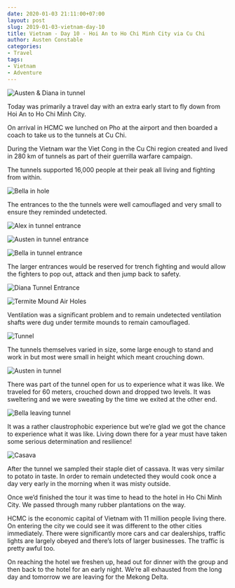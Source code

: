```yaml
---
date: 2020-01-03 21:11:00+07:00
layout: post
slug: 2019-01-03-vietnam-day-10
title: Vietnam - Day 10 - Hoi An to Ho Chi Minh City via Cu Chi
author: Austen Constable
categories:
- Travel
tags:
- Vietnam
- Adventure
---
```


![Austen & Diana in tunnel](../images/2020/01/2020-01-03-IMG_6061.jpeg)

Today was primarily a travel day with an extra early start to fly down from Hoi An to Ho Chi Minh City. 

On arrival in HCMC we lunched on Pho at the airport and then boarded a coach to take us to the tunnels at Cu Chi. 

During the Vietnam war the Viet Cong in the Cu Chi region created and lived in 280 km of tunnels as part of their guerrilla warfare campaign. 

The tunnels supported 16,000 people at their peak all living and fighting from within. 

![Bella in hole](../images/2020/01/2020-01-03-DSCF2897.jpeg)

The entrances to the the tunnels were well camouflaged and very small to ensure they reminded undetected. 

![Alex in tunnel entrance](../images/2020/01/2020-01-03-DSCF2918.jpeg)

![Austen in tunnel entrance](../images/2020/01/2020-01-03-DSCF2919.jpeg)

![Bella in tunnel entrance](../images/2020/01/2020-01-03-DSCF2922.jpeg)

The larger entrances would be reserved for trench fighting and would allow the fighters to pop out, attack and then jump back to safety. 

![Diana Tunnel Entrance](../images/2020/01/2020-01-03-IMG_6056.jpeg)

![Termite Mound Air Holes](../images/2020/01/2020-01-03-DSCF2929.jpeg)

Ventilation was a significant problem and to remain undetected ventilation shafts were dug under termite mounds to remain camouflaged. 

![Tunnel](../images/2020/01/2020-01-03-IMG_6057.jpeg)

The tunnels themselves varied in size, some large enough to stand and work in but most were small in height which meant crouching down. 

![Austen in tunnel](../images/2020/01/2020-01-03-DSCF2936.jpeg)

There was part of the tunnel open for us  to experience what it was like. We traveled for 60 meters, crouched down and dropped two levels. It was sweltering and we were sweating by the time we exited at the other end.

![Bella leaving tunnel](../images/2020/01/2020-01-03-DSCF2940.jpeg)

It was a rather claustrophobic experience but we’re glad we got the chance to experience what it was like. Living down there for a year must have taken some serious determination and resilience!

![Casava](../images/2020/01/2020-01-03-DSCF2941.jpeg)

After the tunnel we sampled their staple diet of cassava. It was very similar to potato in taste. In order to remain undetected they would cook once a day very early in the morning when it was misty outside. 

Once we’d finished the tour it was time to head to the hotel in Ho Chi Minh City. We passed through many rubber plantations on the way. 

HCMC is the economic capital of Vietnam with 11 million people living there. On entering the city we could see it was different to the other cities immediately. There were significantly more cars and car dealerships, traffic lights are largely obeyed and there’s lots of larger businesses. The traffic is pretty awful too. 

On reaching the hotel we freshen up, head out for dinner with the group and then back to the hotel for an early night. We’re all exhausted from the long day and tomorrow we are leaving for the Mekong Delta. 
